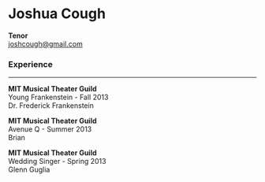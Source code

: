 # Joshua Cough
__Tenor__  
joshcough@gmail.com

### Experience
*****
__MIT Musical Theater Guild__  
Young Frankenstein - Fall 2013  
Dr. Frederick Frankenstein  

__MIT Musical Theater Guild__  
Avenue Q - Summer 2013  
Brian  

__MIT Musical Theater Guild__  
Wedding Singer - Spring 2013  
Glenn Guglia  



